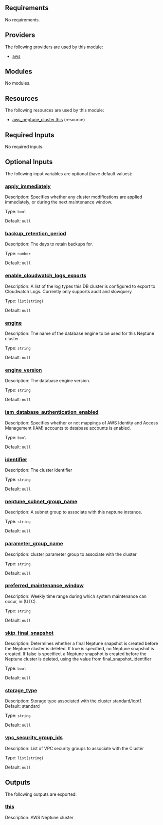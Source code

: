<!-- BEGIN_TF_DOCS -->
## Requirements

No requirements.

## Providers

The following providers are used by this module:

- <a name="provider_aws"></a> [aws](#provider\_aws)

## Modules

No modules.

## Resources

The following resources are used by this module:

- [aws_neptune_cluster.this](https://registry.terraform.io/providers/hashicorp/aws/latest/docs/resources/neptune_cluster) (resource)

## Required Inputs

No required inputs.

## Optional Inputs

The following input variables are optional (have default values):

### <a name="input_apply_immediately"></a> [apply\_immediately](#input\_apply\_immediately)

Description: Specifies whether any cluster modifications are applied immediately, or during the next maintenance window.

Type: `bool`

Default: `null`

### <a name="input_backup_retention_period"></a> [backup\_retention\_period](#input\_backup\_retention\_period)

Description: The days to retain backups for.

Type: `number`

Default: `null`

### <a name="input_enable_cloudwatch_logs_exports"></a> [enable\_cloudwatch\_logs\_exports](#input\_enable\_cloudwatch\_logs\_exports)

Description: A list of the log types this DB cluster is configured to export to Cloudwatch Logs. Currently only supports audit and slowquery

Type: `list(string)`

Default: `null`

### <a name="input_engine"></a> [engine](#input\_engine)

Description: The name of the database engine to be used for this Neptune cluster.

Type: `string`

Default: `null`

### <a name="input_engine_version"></a> [engine\_version](#input\_engine\_version)

Description: The database engine version.

Type: `string`

Default: `null`

### <a name="input_iam_database_authentication_enabled"></a> [iam\_database\_authentication\_enabled](#input\_iam\_database\_authentication\_enabled)

Description:  Specifies whether or not mappings of AWS Identity and Access Management (IAM) accounts to database accounts is enabled.

Type: `bool`

Default: `null`

### <a name="input_identifier"></a> [identifier](#input\_identifier)

Description: The cluster identifier

Type: `string`

Default: `null`

### <a name="input_neptune_subnet_group_name"></a> [neptune\_subnet\_group\_name](#input\_neptune\_subnet\_group\_name)

Description: A subnet group to associate with this neptune instance.

Type: `string`

Default: `null`

### <a name="input_parameter_group_name"></a> [parameter\_group\_name](#input\_parameter\_group\_name)

Description: cluster parameter group to associate with the cluster

Type: `string`

Default: `null`

### <a name="input_preferred_maintenance_window"></a> [preferred\_maintenance\_window](#input\_preferred\_maintenance\_window)

Description: Weekly time range during which system maintenance can occur, in (UTC).

Type: `string`

Default: `null`

### <a name="input_skip_final_snapshot"></a> [skip\_final\_snapshot](#input\_skip\_final\_snapshot)

Description: Determines whether a final Neptune snapshot is created before the Neptune cluster is deleted. If true is specified, no Neptune snapshot is created. If false is specified, a Neptune snapshot is created before the Neptune cluster is deleted, using the value from final\_snapshot\_identifier

Type: `bool`

Default: `null`

### <a name="input_storage_type"></a> [storage\_type](#input\_storage\_type)

Description: Storage type associated with the cluster standard/iopt1. Default: standard

Type: `string`

Default: `null`

### <a name="input_vpc_security_group_ids"></a> [vpc\_security\_group\_ids](#input\_vpc\_security\_group\_ids)

Description: List of VPC security groups to associate with the Cluster

Type: `list(string)`

Default: `null`

## Outputs

The following outputs are exported:

### <a name="output_this"></a> [this](#output\_this)

Description: AWS Neptune cluster
<!-- END_TF_DOCS -->